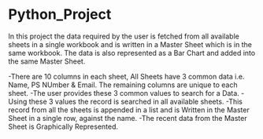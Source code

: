 # Python_Project

In this project the data required by the user is fetched from all available sheets in a single workbook and is written in a Master Sheet which is in the same workbook. The data is also represented as a Bar Chart and added into the same Master Sheet.

-There are  10 columns in each sheet, All Sheets have 3 common data i.e. Name, PS NUmber & Email. The remaining columns are unique to each sheet.
-The user provides these 3 common values to search for a Data.
-Using these 3 values the record is searched in all available sheets. 
-This record from all the sheets is appended in a list and is Written in the Master Sheet in a single row, against the name.
-The recent data from the Master Sheet is Graphically Represented.
